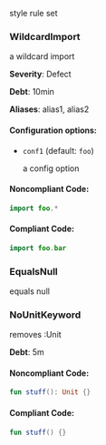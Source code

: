 style rule set

### WildcardImport

a wildcard import

**Severity**: Defect

**Debt**: 10min

**Aliases**: alias1, alias2

#### Configuration options:

* ``conf1`` (default: ``foo``)

   a config option

#### Noncompliant Code:

```kotlin
import foo.*
```

#### Compliant Code:

```kotlin
import foo.bar
```

### EqualsNull

equals null

### NoUnitKeyword

removes :Unit

**Debt**: 5m

#### Noncompliant Code:

```kotlin
fun stuff(): Unit {}
```

#### Compliant Code:

```kotlin
fun stuff() {}
```
